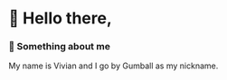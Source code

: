 # :wave: Hello there,
### :speech_balloon: Something about me
My name is Vivian and I go by Gumball as my nickname.
